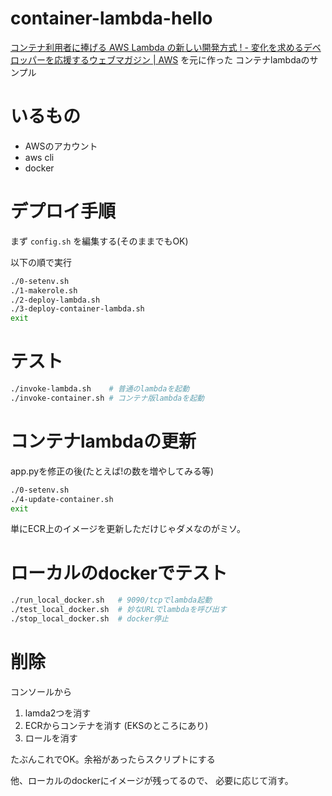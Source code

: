 # container-lambda-hello

[コンテナ利用者に捧げる AWS Lambda の新しい開発方式 ! - 変化を求めるデベロッパーを応援するウェブマガジン | AWS](https://aws.amazon.com/jp/builders-flash/202103/new-lambda-container-development/?awsf.filter-name=*all)
を元に作った
コンテナlambdaのサンプル

# いるもの

- AWSのアカウント
- aws cli
- docker


# デプロイ手順

まず `config.sh` を編集する(そのままでもOK)

以下の順で実行
```sh
./0-setenv.sh
./1-makerole.sh
./2-deploy-lambda.sh
./3-deploy-container-lambda.sh
exit
```

# テスト

```sh
./invoke-lambda.sh    # 普通のlambdaを起動
./invoke-container.sh # コンテナ版lambdaを起動
```


# コンテナlambdaの更新

app.pyを修正の後(たとえば!の数を増やしてみる等)
```sh
./0-setenv.sh
./4-update-container.sh
exit
```

単にECR上のイメージを更新しただけじゃダメなのがミソ。


# ローカルのdockerでテスト

```sh
./run_local_docker.sh   # 9090/tcpでlambda起動
./test_local_docker.sh  # 妙なURLでlambdaを呼び出す
./stop_local_docker.sh  # docker停止
```


# 削除

コンソールから
1. lamda2つを消す
1. ECRからコンテナを消す (EKSのところにあり)
1. ロールを消す

たぶんこれでOK。余裕があったらスクリプトにする

他、ローカルのdockerにイメージが残ってるので、
必要に応じて消す。
